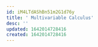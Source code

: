 ```yaml
---
id: iM4LTdAShBn51m2G1d76y
title: ' Multivariable Calculus'
desc: ''
updated: 1642014728416
created: 1642014728416
---
```


